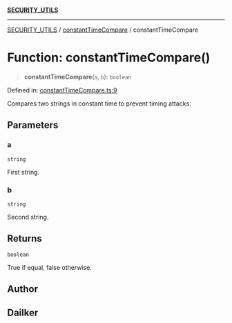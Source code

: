 [**SECURITY_UTILS**](../../README.md)

***

[SECURITY_UTILS](../../README.md) / [constantTimeCompare](../README.md) / constantTimeCompare

# Function: constantTimeCompare()

> **constantTimeCompare**(`a`, `b`): `boolean`

Defined in: [constantTimeCompare.ts:9](https://github.com/dailker/everyutil-js/blob/b3e269da55b7d96c15eb37e98c5c4f6b94f05f6f/src/security/constantTimeCompare.ts#L9)

Compares two strings in constant time to prevent timing attacks.

## Parameters

### a

`string`

First string.

### b

`string`

Second string.

## Returns

`boolean`

True if equal, false otherwise.

## Author

## Dailker
